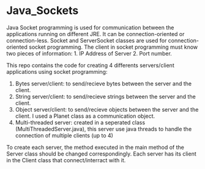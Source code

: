 # Java_Sockets

Java Socket programming is used for communication between the applications running on different JRE. It can be connection-oriented or connection-less.
Socket and ServerSocket classes are used for connection-oriented socket programming.
The client in socket programming must know two pieces of information:
    1. IP Address of Server
    2. Port number.

This repo contains the code for creating 4 differents servers/client applications using socket programming:
  1. Bytes server/client: to send/recieve bytes between the server and the client.
  2. String server/client: to send/recieve strings between the server and the client.
  3. Object server/client: to send/recieve objects between the server and the client. I used a Planet class as a communication object.
  4. Multi-threaded server: created in a seperated class (MultiThreadedServer.java), this server use java threads to handle the connection of multiple clients (up to 4)
  
To create each server, the method executed in the main method of the Server class should be changed correspondingly.
Each server has its client in the Client class that connect/interract with it.

